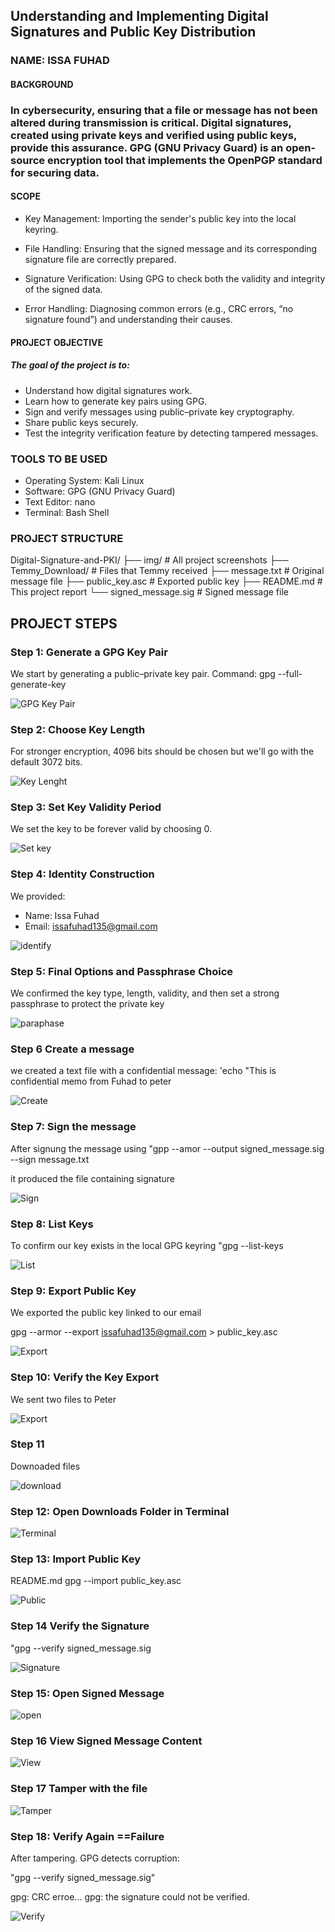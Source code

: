 ## Understanding and Implementing Digital Signatures and Public Key Distribution
### NAME: ISSA FUHAD 

#### BACKGROUND
### In cybersecurity, ensuring that a file or message has not been altered during transmission is critical. Digital signatures, created using private keys and verified using public keys, provide this assurance. GPG (GNU Privacy Guard) is an open-source encryption tool that implements the OpenPGP standard for securing data.

#### SCOPE
* Key Management: Importing the sender's public key into the local keyring.

* File Handling: Ensuring that the signed message and its corresponding signature file are correctly prepared.

* Signature Verification: Using GPG to check both the validity and integrity of the signed data.

* Error Handling: Diagnosing common errors (e.g., CRC errors, “no signature found”) and understanding their causes.

#### PROJECT OBJECTIVE
##### The goal of the project is to:

* Understand how digital signatures work.
* Learn how to generate key pairs using GPG.
* Sign and verify messages using public–private key cryptography.
* Share public keys securely.
* Test the integrity verification feature by detecting tampered messages.

### TOOLS TO BE USED 
* Operating System: Kali Linux
* Software: GPG (GNU Privacy Guard)
* Text Editor: nano
* Terminal: Bash Shell

### PROJECT STRUCTURE

Digital-Signature-and-PKI/
├── img/                          # All project screenshots
├── Temmy_Download/               # Files that Temmy received
├── message.txt                   # Original message file
├── public_key.asc                # Exported public key
├── README.md                     # This project report
└── signed_message.sig            # Signed message file


## PROJECT STEPS
### Step 1: Generate a GPG Key Pair
We start by generating a public–private key pair.
Command:
gpg --full-generate-key

![GPG Key Pair ](./img/1.%20Generate%20a%20GPG%20Key%20Pair.png)

### Step 2: Choose Key Length
For stronger encryption, 4096 bits should be chosen but we'll go with the default 3072 bits.

![Key Lenght](./img/2.%20Choose%20Key%20Length.png)

### Step 3: Set Key Validity Period
We set the key to be forever valid by choosing 0.

![Set key](./img/3.%20Set%20Key%20Validity%20Period.png)

### Step 4: Identity Construction
We provided:

* Name: Issa Fuhad
* Email: issafuhad135@gmail.com

![identify](./img/4.Identity%20Construction.png)

### Step 5: Final Options and Passphrase Choice
We confirmed the key type, length, validity, and then set a strong passphrase to protect the private key

![paraphase](./img/5.%20Final%20Options%20and%20Passphrase%20Choice.png)

### Step 6 Create a message
we created a text file with a confidential message:
'echo "This is confidential memo from Fuhad to peter

![Create](./img/6.%20Create%20a%20Message.png)

### Step 7: Sign the message

After signung the message using "gpp --amor --output signed_message.sig --sign message.txt

it produced the file containing signature 

![Sign](./img/7.%20List%20keys.png)

### Step 8: List Keys
To confirm our key exists in the local GPG keyring "gpg --list-keys

![List](./img/8.%20Exported%20Public%20key.png)

### Step 9: Export Public Key
We exported the public key linked to our email

gpg --armor --export issafuhad135@gmail.com > public_key.asc

![Export](./img/9.%20Verify%20the%20Key%20Export.png)

### Step 10: Verify the Key Export
We sent two files to Peter

![Export](./img/10.%20Send%20Files%20to%20Receiver.png)

### Step 11
Downoaded files

![download](./img/11.%20Download%20Files.png)

### Step 12: Open Downloads Folder in Terminal 

![Terminal](./img/12.%20Open%20Downloads%20Folder%20in%20Terminal.png)

### Step 13: Import Public Key

README.md
gpg --import public_key.asc

![Public](./img/13.%20Import%20Public%20Key.png)

### Step 14 Verify the Signature

"gpg --verify signed_message.sig

![Signature](./img/14.%20Verify%20the%20Signature.png)

### Step 15: Open Signed Message

![open](./img/15.%20Open%20Signed%20Message.png)

### Step 16 View Signed Message Content

![View](./img/16.%20View%20Signed%20Message%20Content.png)

### Step 17 Tamper with the file

![Tamper](./img/17.%20Tamper%20with%20the%20File.png)

### Step 18: Verify Again ==Failure
After tampering. GPG detects corruption:

"gpg --verify signed_message.sig"

gpg: CRC erroe...
gpg: the signature could not be verified.

![Verify](./img/18.%20Verify%20Again%20—%20Failure.png)